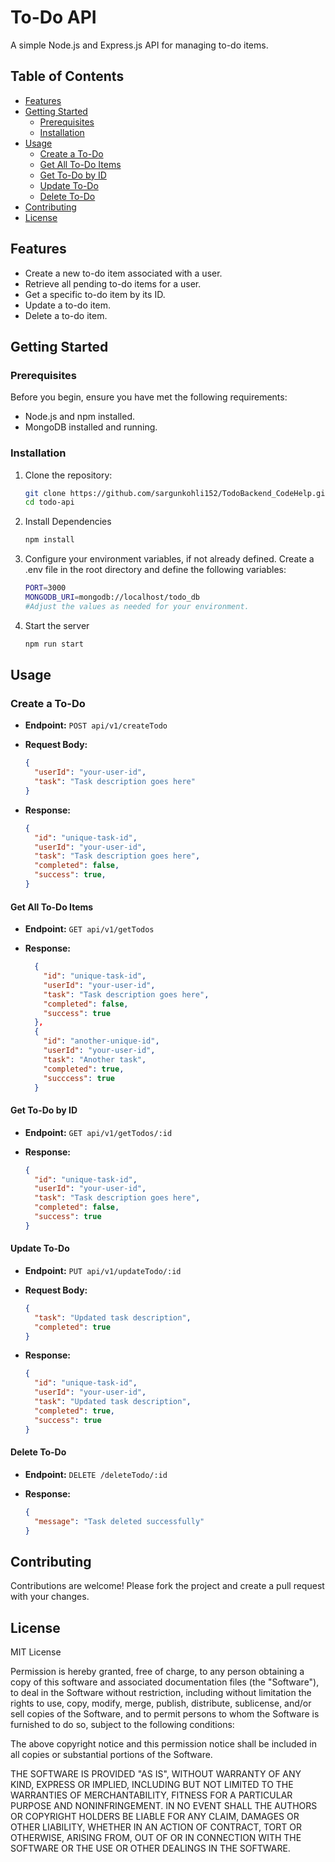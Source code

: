 # To-Do API

A simple Node.js and Express.js API for managing to-do items.

## Table of Contents

- [Features](#features)
- [Getting Started](#getting-started)
  - [Prerequisites](#prerequisites)
  - [Installation](#installation)
- [Usage](#usage)
  - [Create a To-Do](#create-a-to-do)
  - [Get All To-Do Items](#get-all-to-do-items)
  - [Get To-Do by ID](#get-to-do-by-id)
  - [Update To-Do](#update-to-do)
  - [Delete To-Do](#delete-to-do)
- [Contributing](#contributing)
- [License](#license)

## Features

- Create a new to-do item associated with a user.
- Retrieve all pending to-do items for a user.
- Get a specific to-do item by its ID.
- Update a to-do item.
- Delete a to-do item.

## Getting Started

### Prerequisites

Before you begin, ensure you have met the following requirements:

- Node.js and npm installed.
- MongoDB installed and running.

### Installation

1. Clone the repository:

   ```bash
   git clone https://github.com/sargunkohli152/TodoBackend_CodeHelp.git
   cd todo-api

2. Install Dependencies

   ```bash
   npm install

3. Configure your environment variables, if not already defined. Create a .env file in the root directory and define the following variables:
   ```bash
   PORT=3000
   MONGODB_URI=mongodb://localhost/todo_db
   #Adjust the values as needed for your environment.

4. Start the server
   ```bash
   npm run start

## Usage
### Create a To-Do

- **Endpoint:** `POST api/v1/createTodo`
- **Request Body:**

  ```json
  {
    "userId": "your-user-id",
    "task": "Task description goes here"
  }

- **Response:**
  ```json
  {
    "id": "unique-task-id",
    "userId": "your-user-id",
    "task": "Task description goes here",
    "completed": false,
    "success": true,
  }


#### Get All To-Do Items

- **Endpoint:** `GET api/v1/getTodos`
- **Response:**

  ```json
    {
      "id": "unique-task-id",
      "userId": "your-user-id",
      "task": "Task description goes here",
      "completed": false,
      "success": true
    },
    {
      "id": "another-unique-id",
      "userId": "your-user-id",
      "task": "Another task",
      "completed": true,
      "succcess": true
    }

#### Get To-Do by ID

- **Endpoint:** `GET api/v1/getTodos/:id`
- **Response:**

  ```json
  {
    "id": "unique-task-id",
    "userId": "your-user-id",
    "task": "Task description goes here",
    "completed": false,
    "success": true
  }

#### Update To-Do

- **Endpoint:** `PUT api/v1/updateTodo/:id`
- **Request Body:**

  ```json
  {
    "task": "Updated task description",
    "completed": true
  }
- **Response:**
    ```json
    {
      "id": "unique-task-id",
      "userId": "your-user-id",
      "task": "Updated task description",
      "completed": true,
      "success": true
    }


#### Delete To-Do
- **Endpoint:** `DELETE /deleteTodo/:id`
- **Response:**

  ```json
  {
    "message": "Task deleted successfully"
  }

## Contributing
Contributions are welcome! Please fork the project and create a pull request with your changes.

## License
MIT License

Permission is hereby granted, free of charge, to any person obtaining a copy of this software and associated documentation files (the "Software"), to deal in the Software without restriction, including without limitation the rights to use, copy, modify, merge, publish, distribute, sublicense, and/or sell copies of the Software, and to permit persons to whom the Software is furnished to do so, subject to the following conditions:

The above copyright notice and this permission notice shall be included in all copies or substantial portions of the Software.

THE SOFTWARE IS PROVIDED "AS IS", WITHOUT WARRANTY OF ANY KIND, EXPRESS OR IMPLIED, INCLUDING BUT NOT LIMITED TO THE WARRANTIES OF MERCHANTABILITY, FITNESS FOR A PARTICULAR PURPOSE AND NONINFRINGEMENT. IN NO EVENT SHALL THE AUTHORS OR COPYRIGHT HOLDERS BE LIABLE FOR ANY CLAIM, DAMAGES OR OTHER LIABILITY, WHETHER IN AN ACTION OF CONTRACT, TORT OR OTHERWISE, ARISING FROM, OUT OF OR IN CONNECTION WITH THE SOFTWARE OR THE USE OR OTHER DEALINGS IN THE SOFTWARE.
